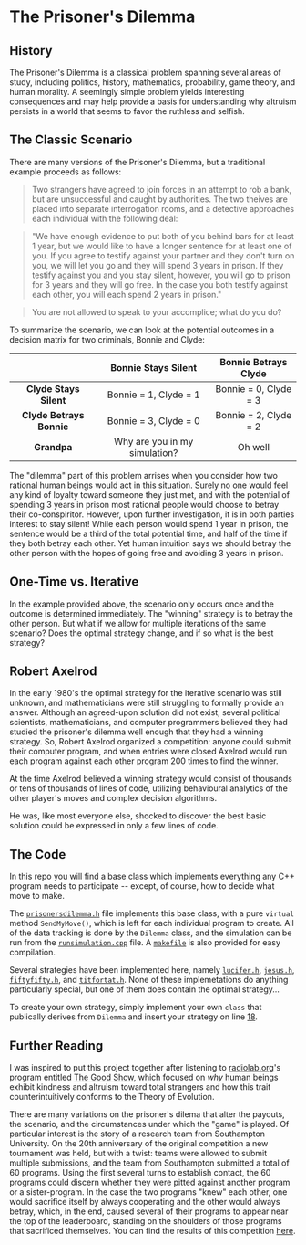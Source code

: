 # The Prisoner's Dilemma

## History

The Prisoner's Dilemma is a classical problem spanning several areas of study, including politics, history, mathematics, probability, game theory, and human morality. A seemingly simple problem yields interesting consequences and may help provide a basis for understanding why altruism persists in a world that seems to favor the ruthless and selfish. 

## The Classic Scenario

There are many versions of the Prisoner's Dilemma, but a traditional example proceeds as follows:

>Two strangers have agreed to join forces in an attempt to rob a bank, but are unsuccessful and caught by authorities. The two theives are placed into separate interrogation rooms, and a detective approaches each individual with the following deal:

>"We have enough evidence to put both of you behind bars for at least 1 year, but we would like to have a longer sentence for at least one of you. If you agree to testify against your partner and they don't turn on you, we will let you go and they will spend 3 years in prison. If they testify against you and you stay silent, however, you will go to prison for 3 years and they will go free. In the case you both testify against each other, you will each spend 2 years in prison."

>You are not allowed to speak to your accomplice; what do you do?

To summarize the scenario, we can look at the potential outcomes in a decision matrix for two criminals, Bonnie and Clyde:

|                          |  Bonnie Stays Silent  |  Bonnie Betrays Clyde |
|:------------------------:|:---------------------:|:---------------------:|
|  **Clyde Stays Silent**  | Bonnie = 1, Clyde = 1 | Bonnie = 0, Clyde = 3 |
| **Clyde Betrays Bonnie** | Bonnie = 3, Clyde = 0 | Bonnie = 2, Clyde = 2 |
| **Grandpa**              | Why are you in my simulation? | Oh well       |

The "dilemma" part of this problem arrises when you consider how two rational human beings would act in this situation. Surely no one would feel any kind of loyalty toward someone they just met, and with the potential of spending 3 years in prison most rational people would choose to betray their co-conspiritor. However, upon further investigation, it is in both parties interest to stay silent! While each person would spend 1 year in prison, the sentence would be a third of the total potential time, and half of the time if they both betray each other. Yet human intuition says we should betray the other person with the hopes of going free and avoiding 3 years in prison. 

## One-Time vs. Iterative 

In the example provided above, the scenario only occurs once and the outcome is determined immediately. The "winning" strategy is to betray the other person. But what if we allow for multiple iterations of the same scenario? Does the optimal strategy change, and if so what is the best strategy? 

## Robert Axelrod

In the early 1980's the optimal strategy for the iterative scenario was still unknown, and mathematicians were still struggling to formally provide an answer. Although an agreed-upon solution did not exist, several political scientists, mathematicians, and computer programmers believed they had studied the prisoner's dilemma well enough that they had a winning strategy. So, Robert Axelrod organized a competition: anyone could submit their computer program, and when entries were closed Axelrod would run each program against each other program 200 times to find the winner. 

At the time Axelrod believed a winning strategy would consist of thousands or tens of thousands of lines of code, utilizing behavioural analytics of the other player's moves and complex decision algorithms.

He was, like most everyone else, shocked to discover the best basic solution could be expressed in only a few lines of code. 

## The Code

In this repo you will find a base class which implements everything any C++ program needs to participate -- except, of course, how to decide what move to make.

The [`prisonersdilemma.h`](https://github.com/aalogancheney/PrisonersDilema/blob/master/prisonersdilemma.h) file implements this base class, with a pure `virtual` method `SendMyMove()`, which is left for each individual program to create. All of the data tracking is done by the `Dilemma` class, and the simulation can be run from the [`runsimulation.cpp`](https://github.com/aalogancheney/PrisonersDilema/blob/master/runsimulation.cpp) file. A [`makefile`](https://github.com/aalogancheney/PrisonersDilema/blob/master/makefile) is also provided for easy compilation.

Several strategies have been implemented here, namely [`lucifer.h`](https://github.com/aalogancheney/PrisonersDilema/blob/master/lucifer.h), [`jesus.h`](https://github.com/aalogancheney/PrisonersDilema/blob/master/jesus.h), [`fiftyfifty.h`](https://github.com/aalogancheney/PrisonersDilema/blob/master/fiftyfifty.h), and [`titfortat.h`](https://github.com/aalogancheney/PrisonersDilema/blob/master/titfortat.h).  None of these implemetations do anything particularly special, but one of them does contain the optimal strategy...

To create your own strategy, simply implement your own `class` that publically derives from `Dilemma` and insert your strategy on line [18](https://github.com/aalogancheney/PrisonersDilema/blob/master/runsimulation.cpp#L18).

## Further Reading

I was inspired to put this project together after listening to [radiolab.org](radiolab.org)'s program entitled [The Good Show](http://www.radiolab.org/story/103951-the-good-show/), which focused on *why* human beings exhibit kindness and altruism toward total strangers and how this trait counterintuitively conforms to the Theory of Evolution. 

There are many variations on the prisoner's dilema that alter the payouts, the scenario, and the circumstances under which the "game" is played. Of particular interest is the story of a research team from Southampton University. On the 20th anniversary of the original competition a new tournament was held, but with a twist: teams were allowed to submit multiple submissions, and the team from Southampton submitted a total of 60 programs. Using the first several turns to establish contact, the 60 programs could discern whether they were pitted against another program or a sister-program. In the case the two programs "knew" each other, one would sacrifice itself by always cooperating and the other would always betray, which, in the end, caused several of their programs to appear near the top of the leaderboard, standing on the shoulders of those programs that sacrificed themselves. You can find the results of this competition [here](http://www.prisoners-dilemma.com/results/cec04/ipd_cec04_full_run.html). 
